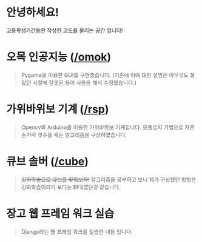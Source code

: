 # 안녕하세요!
고등학생기간동안 작성한 코드를 올리는 공간 입니다! 
<!--# 동아리 관련 프로그램 ([/club](https://github.com/SpicyKong/My_HighSchool/tree/master/club))
> 각종 교내 동아리 활동을 하면서 만들었던 프로그램들 입니다.-->
# 오목 인공지능 ([/omok](https://github.com/SpicyKong/My_HighSchool/tree/master/omok))
> Pygame을 이용한 GUI를 구현했습니다. (기존에 이에 대한 설명은 아무것도 몰랐던 시절에 잘못된 용어 사용을 해서 수정했습니다.)
# 가위바위보 기계 ([/rsp](https://github.com/SpicyKong/My_HighSchool/tree/master/rsp))
> Opencv와 Arduino를 이용한 가위바위보 기계입니다. 모폴로지 기법으로 자른 손가락 갯수를 세는 알고리즘을 구상하였습니다.
# 큐브 솔버 ([/cube](https://github.com/SpicyKong/My_HighSchool/tree/master/cube))
> ~~강화학습으로 큐브를 맞춰보자!~~ 알고리즘을 공부하고 보니 제가 구상했던 방법은 강화학습이라기 보다는 BFS였던것 같습니다.
# 장고 웹 프레임 워크 실습
> Django라는 웹 프레임 워크를 실습한 내용 입니다.
<!--# Etc.. ([/etc](https://github.com/SpicyKong/My_HighSchool/tree/master/etc))
> 그외에 기타 등등 잡다한 프로그램들입니다.-->
